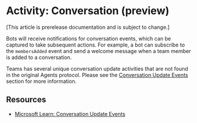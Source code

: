 # Activity: Conversation (preview)

[This article is prerelease documentation and is subject to change.]

Bots will receive notifications for conversation events, which can be captured to take subsequent actions. For example, a bot can subscribe to the `membersAdded` event and send a welcome message when a team member is added to a conversation.

Teams has several unique conversation update activities that are not found in the original Agents protocol. Please see the [Conversation Update Events](./conversation-update-events.md) section for more information.

## Resources

- [Microsoft Learn: Conversation Update Events](/bots/how-to/conversations/subscribe-to-conversation-events#conversation-update-events)